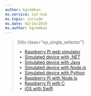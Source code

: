 ```yaml
---
author: kgremban
ms.service: iot-hub
ms.topic: include
ms.date: 02/14/2019
ms.author: kgremban
---
```

> [!div class="op_single_selector"]
> * [Raspberry Pi web simulator](../articles/iot-hub/iot-hub-raspberry-pi-web-simulator-get-started.md)   
> * [Simulated device with .NET](../articles/iot/tutorial-send-telemetry-iot-hub.md?pivots=programming-language-csharp)
> * [Simulated device with Java](../articles/iot/tutorial-send-telemetry-iot-hub.md?pivots=programming-language-java)
> * [Simulated device with Node.js](../articles/iot/tutorial-send-telemetry-iot-hub.md?pivots=programming-language-nodejs)
> * [Simulated device with Python](../articles/iot/tutorial-send-telemetry-iot-hub.md?pivots=programming-language-python)
> * [Raspberry Pi with Node.js](../articles/iot-hub/iot-hub-raspberry-pi-kit-node-get-started.md)
> * [Raspberry Pi with C](../articles/iot-hub/iot-hub-raspberry-pi-kit-c-get-started.md)
> * [iOS with Swift](../articles/iot/tutorial-send-telemetry-iot-hub.md)